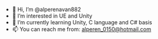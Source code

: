 - 👋 Hi, I’m @alperenavan882
- 👀 I’m interested in UE and Unity
- 🌱 I’m currently learning Unity, C language and C# basis
- 📫 You can reach me from: alperen_0150@hotmail.com

<!---
alperenavan882/alperenavan882 is a ✨ special ✨ repository because its `README.md` (this file) appears on your GitHub profile.
You can click the Preview link to take a look at your changes.
--->
